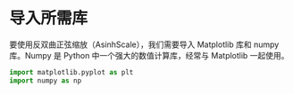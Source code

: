 # 导入所需库

要使用反双曲正弦缩放（AsinhScale），我们需要导入 Matplotlib 库和 numpy 库。Numpy 是 Python 中一个强大的数值计算库，经常与 Matplotlib 一起使用。

```python
import matplotlib.pyplot as plt
import numpy as np
```
